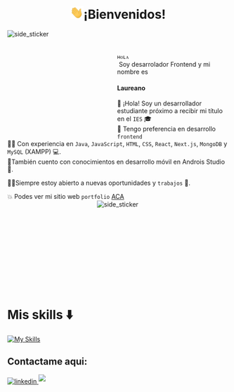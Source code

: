 <h1 align="center"><img src="https://raw.githubusercontent.com/ABSphreak/ABSphreak/master/gifs/Hi.gif" width="30px">¡Bienvenidos!</h1>

<img align="left" width=250px height=250px alt="side_sticker" src="https://mustafagunaydin.dev/images/dev.gif" />  

<br><br><br>
`ʜᴏʟᴀ` <br>  Soy desarrolador Frontend y mi nombre es <br> <h4>Laureano</h4>


👋 ¡Hola! Soy un desarrollador estudiante próximo a recibir mi título en el `IES` 🎓 <br>
🎨 Tengo preferencia en desarrollo `frontend` <br>
🧑‍💻 Con experiencia en `Java`, `JavaScript`, `HTML`, `CSS`, `React`, `Next.js`, `MongoDB` y `MySQL` (XAMPP) 💻. <br>
🤔También cuento con conocimientos en desarrollo móvil en Androis Studio📱.

🧑‍🎓Siempre estoy abierto a nuevas oportunidades y `trabajos` 🚀.


💥 Podes ver mi sitio web `portfolio` <a href="proximamente">ACA</a>
<img align="right" width=300px height=350px alt="side_sticker" src="https://preview.redd.it/e800hdn0rcx91.gif?width=512&auto=webp&s=588c2724942d11edb080ca7ec47c0077aa928e96" />  
<br><br><br><br><br><br><br><br><br><br>

<br><h1>Mis skills ⬇️</h1>
  
[![My Skills](https://skillicons.dev/icons?i=java,js,html,css,mongodb,postgres,nodejs,react,nextjs,androidstudio,figma,vscode,vercel,github,discord)](https://skillicons.dev) 





## Contactame aqui:


<div>
   <a href="https://ar.linkedin.com/in/laureano-torres-4872a7296?trk=people-guest_people_search-card" target="_blank">
     <img src="https://img.shields.io/badge/linkedin:  LINKEDIN-%2300acee.svg?color=405DE6&style=for-the-badge&logo=linkedin&logoColor=white" alt=linkedin style="margin-bottom: 5px;"/>
   </a>
   <a href="mailto:vbim101@gmail.com" target="_blank">
     <img src="https://img.shields.io/badge/gmail:  GMAIL-%23EA4335.svg?style=for-the-badge&logo=gmail&logoColor=white" t=mail style="margin-bottom: 5px;" />
   </a>
</div>
